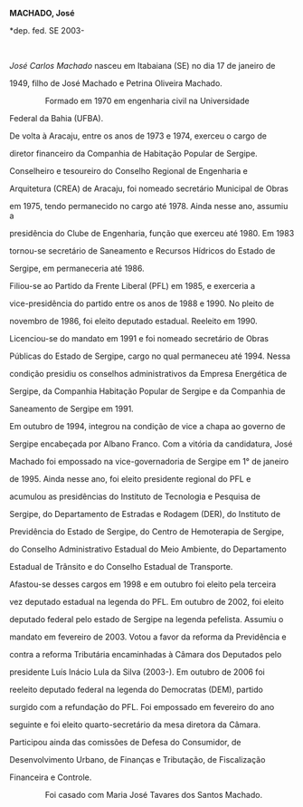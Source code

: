 **MACHADO, José**



\*dep. fed. SE 2003-



               



*José Carlos Machado* nasceu em Itabaiana (SE) no dia 17 de janeiro de

1949, filho de José Machado e Petrina Oliveira Machado.



                Formado em 1970 em engenharia civil na Universidade

Federal da Bahia (UFBA).



De volta à Aracaju, entre os anos de 1973 e 1974, exerceu o cargo de

diretor financeiro da Companhia de Habitação Popular de Sergipe.

Conselheiro e tesoureiro do Conselho Regional de Engenharia e

Arquitetura (CREA) de Aracaju, foi nomeado secretário Municipal de Obras

em 1975, tendo permanecido no cargo até 1978. Ainda nesse ano, assumiu a

presidência do Clube de Engenharia, função que exerceu até 1980. Em 1983

tornou-se secretário de Saneamento e Recursos Hídricos do Estado de

Sergipe, em permaneceria até 1986.



Filiou-se ao Partido da Frente Liberal (PFL) em 1985, e exerceria a

vice-presidência do partido entre os anos de 1988 e 1990. No pleito de

novembro de 1986, foi eleito deputado estadual. Reeleito em 1990.

Licenciou-se do mandato em 1991 e foi nomeado secretário de Obras

Públicas do Estado de Sergipe, cargo no qual permaneceu até 1994. Nessa

condição presidiu os conselhos administrativos da Empresa Energética de

Sergipe, da Companhia Habitação Popular de Sergipe e da Companhia de

Saneamento de Sergipe em 1991.



Em outubro de 1994, integrou na condição de vice a chapa ao governo de

Sergipe encabeçada por Albano Franco. Com a vitória da candidatura, José

Machado foi empossado na vice-governadoria de Sergipe em 1° de janeiro

de 1995. Ainda nesse ano, foi eleito presidente regional do PFL e

acumulou as presidências do Instituto de Tecnologia e Pesquisa de

Sergipe, do Departamento de Estradas e Rodagem (DER), do Instituto de

Previdência do Estado de Sergipe, do Centro de Hemoterapia de Sergipe,

do Conselho Administrativo Estadual do Meio Ambiente, do Departamento

Estadual de Trânsito e do Conselho Estadual de Transporte.



Afastou-se desses cargos em 1998 e em outubro foi eleito pela terceira

vez deputado estadual na legenda do PFL. Em outubro de 2002, foi eleito

deputado federal pelo estado de Sergipe na legenda pefelista. Assumiu o

mandato em fevereiro de 2003. Votou a favor da reforma da Previdência e

contra a reforma Tributária encaminhadas à Câmara dos Deputados pelo

presidente Luís Inácio Lula da Silva (2003-). Em outubro de 2006 foi

reeleito deputado federal na legenda do Democratas (DEM), partido

surgido com a refundação do PFL. Foi empossado em fevereiro do ano

seguinte e foi eleito quarto-secretário da mesa diretora da Câmara.

Participou ainda das comissões de Defesa do Consumidor, de

Desenvolvimento Urbano, de Finanças e Tributação, de Fiscalização

Financeira e Controle.



                Foi casado com Maria José Tavares dos Santos Machado.



 



